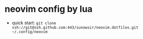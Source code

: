 # neovim config by lua 

* quick start: `git clone ssh://git@ssh.github.com:443/sunowsir/neovim.dotfiles.git ~/.config/neovim`
